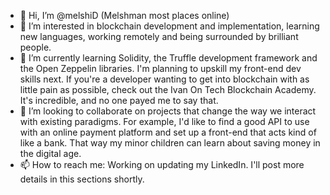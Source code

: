 - 👋 Hi, I’m @melshiD (Melshman most places online)
- 👀 I’m interested in blockchain development and implementation, learning new languages, working remotely and being surrounded by brilliant people.
- 🌱 I’m currently learning Solidity, the Truffle development framework and the Open Zeppelin libraries.  I'm planning to upskill my front-end dev skills next.  If you're
      a developer wanting to get into blockchain with as little pain as possible, check out the Ivan On Tech Blockchain Academy.  It's incredible, and no one payed me to say that.
- 💞️ I’m looking to collaborate on projects that change the way we interact with existing paradigms.  For example, I'd like to find a good API to 
      use with an online payment platform and set up a front-end that acts kind of like a bank.  That way my minor children can learn about saving money in the digital age.
- 📫 How to reach me:  Working on updating my LinkedIn.  I'll post more details in this sections shortly.

<!---
melshiD/melshiD is a ✨ special ✨ repository because its `README.md` (this file) appears on your GitHub profile.
You can click the Preview link to take a look at your changes.
--->
